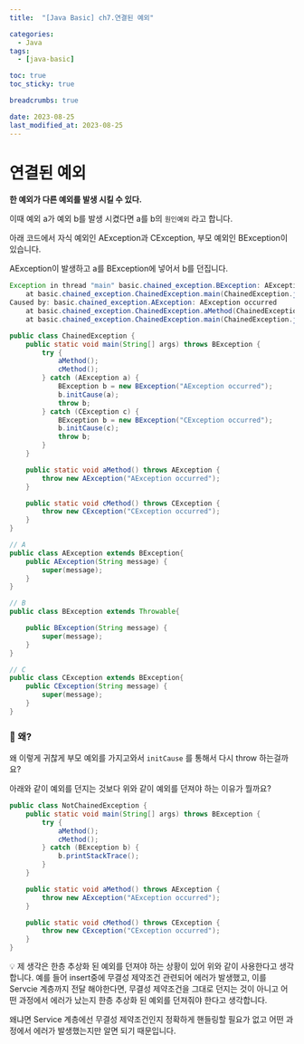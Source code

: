 ```yaml
---
title:  "[Java Basic] ch7.연결된 예외"

categories:
  - Java
tags:
  - [java-basic]

toc: true
toc_sticky: true

breadcrumbs: true

date: 2023-08-25
last_modified_at: 2023-08-25
---
```


# 연결된 예외

**한 예외가 다른 예외를 발생 시킬 수 있다.**

이때 예외 a가 예외 b를 발생 시켰다면 a를 b의 `원인예외` 라고 합니다.

아래 코드에서 자식 예외인 AException과 CException, 부모 예외인 BException이 있습니다.

AException이 발생하고 a를 BException에 넣어서 b를 던집니다.

```java
Exception in thread "main" basic.chained_exception.BException: AException occurred
	at basic.chained_exception.ChainedException.main(ChainedException.java:9)
Caused by: basic.chained_exception.AException: AException occurred
	at basic.chained_exception.ChainedException.aMethod(ChainedException.java:20)
	at basic.chained_exception.ChainedException.main(ChainedException.java:6)
```

```java
public class ChainedException {
    public static void main(String[] args) throws BException {
        try {
            aMethod();
            cMethod();
        } catch (AException a) {
            BException b = new BException("AException occurred");
            b.initCause(a);
            throw b;
        } catch (CException c) {
            BException b = new BException("CException occurred");
            b.initCause(c);
            throw b;
        }
    }

    public static void aMethod() throws AException {
        throw new AException("AException occurred");
    }

    public static void cMethod() throws CException {
        throw new CException("CException occurred");
    }
}
```

```java
// A
public class AException extends BException{
    public AException(String message) {
        super(message);
    }
}

// B
public class BException extends Throwable{

    public BException(String message) {
        super(message);
    }
}

// C
public class CException extends BException{
    public CException(String message) {
        super(message);
    }
}
```

### 🤔 왜?

왜 이렇게 귀찮게 부모 예외를 가지고와서 `initCause` 를 통해서 다시 throw 하는걸까요?

아래와 같이 예외를 던지는 것보다 위와 같이 예외를 던져야 하는 이유가 뭘까요?

```java
public class NotChainedException {
    public static void main(String[] args) throws BException {
        try {
            aMethod();
            cMethod();
        } catch (BException b) {
            b.printStackTrace();
        }
    }

    public static void aMethod() throws AException {
        throw new AException("AException occurred");
    }

    public static void cMethod() throws CException {
        throw new CException("CException occurred");
    }
}
```

💡 제 생각은 한층 추상화 된 예외를 던져야 하는 상황이 있어 위와 같이 사용한다고 생각합니다.
예를 들어 insert중에 무결성 제약조건 관련되어 에러가 발생했고, 이를 Servcie 계층까지 전달 해야한다면, 무결성 제약조건을 그대로 던지는 것이 아니고 어떤 과정에서 에러가 났는지 한층 추상화 된 예외를 던져줘야 한다고 생각합니다.

왜냐면 Service 계층에선 무결성 제약조건인지 정확하게 핸들링할 필요가 없고 어떤 과정에서 에러가 발생했는지만 알면 되기 때문입니다.